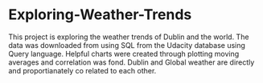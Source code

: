 # Exploring-Weather-Trends

This project is exploring the weather trends of Dublin and the world. The data was downloaded from using SQL from the Udacity database using Query language. Helpful charts were created through plotting moving averages and correlation was fond. Dublin and Global weather are directly and proportianately co related to each other.
